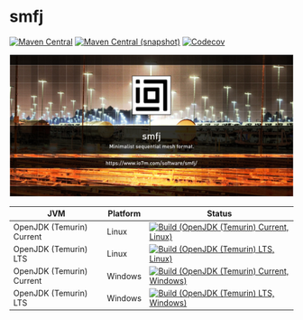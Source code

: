 smfj
===

[![Maven Central](https://img.shields.io/maven-central/v/com.io7m.smfj/com.io7m.smfj.svg?style=flat-square)](http://search.maven.org/#search%7Cga%7C1%7Cg%3A%22com.io7m.smfj%22)
[![Maven Central (snapshot)](https://img.shields.io/nexus/s/https/s01.oss.sonatype.org/com.io7m.smfj/com.io7m.smfj.svg?style=flat-square)](https://s01.oss.sonatype.org/content/repositories/snapshots/com/io7m/smfj/)
[![Codecov](https://img.shields.io/codecov/c/github/io7m/smfj.svg?style=flat-square)](https://codecov.io/gh/io7m/smfj)

![smfj](./src/site/resources/smfj.jpg?raw=true)

| JVM | Platform | Status |
|-----|----------|--------|
| OpenJDK (Temurin) Current | Linux | [![Build (OpenJDK (Temurin) Current, Linux)](https://img.shields.io/github/workflow/status/io7m/smfj/main.linux.temurin.current)](https://github.com/io7m/smfj/actions?query=workflow%3Amain.linux.temurin.current)|
| OpenJDK (Temurin) LTS | Linux | [![Build (OpenJDK (Temurin) LTS, Linux)](https://img.shields.io/github/workflow/status/io7m/smfj/main.linux.temurin.lts)](https://github.com/io7m/smfj/actions?query=workflow%3Amain.linux.temurin.lts)|
| OpenJDK (Temurin) Current | Windows | [![Build (OpenJDK (Temurin) Current, Windows)](https://img.shields.io/github/workflow/status/io7m/smfj/main.windows.temurin.current)](https://github.com/io7m/smfj/actions?query=workflow%3Amain.windows.temurin.current)|
| OpenJDK (Temurin) LTS | Windows | [![Build (OpenJDK (Temurin) LTS, Windows)](https://img.shields.io/github/workflow/status/io7m/smfj/main.windows.temurin.lts)](https://github.com/io7m/smfj/actions?query=workflow%3Amain.windows.temurin.lts)|
